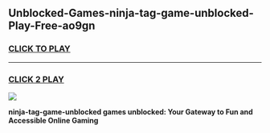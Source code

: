 
## Unblocked-Games-ninja-tag-game-unblocked-Play-Free-ao9gn
<h3>
<a href="https://premium76.site?title=ninja-tag-game-unblocked&ref=10A">CLICK TO PLAY</a></h3>
<hr>

<h3>
<a href="https://premium76.site?title=ninja-tag-game-unblocked&ref=10A">CLICK 2 PLAY</a>
  
</h3>

<a href="https://premium76.site?title=ninja-tag-game-unblocked&ref=10A"><img src="https://clearcache.store/games.png"></a>


**ninja-tag-game-unblocked games unblocked: Your Gateway to Fun and Accessible Online Gaming**
